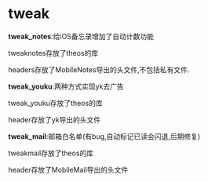 # tweak

**tweak_notes**:给iOS备忘录增加了自动计数功能

tweaknotes存放了theos的库

headers存放了MobileNotes导出的头文件,不包括私有文件.


**tweak_youku**:两种方式实现yk去广告

tweak_youku存放了theos的库

header存放了yk导出的头文件

**tweak_mail**:邮箱白名单(有bug,自动标记已读会闪退,后期修复)

tweakmail存放了theos的库

header存放了MobileMail导出的头文件
